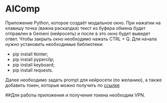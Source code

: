 # AIComp
Приложение Python, которое создаёт модальное окно. При нажатии на клавишу точка (важна раскалдка) текст из буфера обмена будет отправлен в Gemeni (нейросеть) и после в это окно будет выведет ответ. Чтобы закрыть окно необходимо нажать CTRL + Q. Для начала нужно установить необходимые библиотеки:
- pip install tkinter;
- pip install pyperclip;
- pip install keyboard;
- pip install requests.

Далее необходимо задать prompt для нейросети (по желанию), а также добавить токен, которые можно получить по [ссылке](https://aistudio.google.com/app/prompts/new_chat?hl=ru&_gl=1*l742ce*_ga*NDI0NDUwNzgyLjE3MzA5NjUzNTE.*_ga_P1DBVKWT6V*MTczMDk2NTM1MS4xLjEuMTczMDk2NTQwNi41LjAuMjEzNzMyMDc4OQ..)

##Для работы приложения и получения токена необходим VPN.
